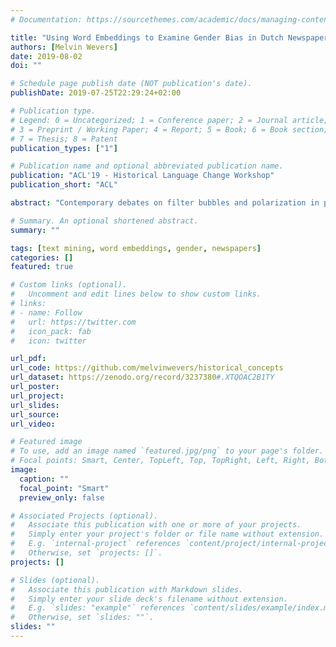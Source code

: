 ```yaml
---
# Documentation: https://sourcethemes.com/academic/docs/managing-content/

title: "Using Word Embeddings to Examine Gender Bias in Dutch Newspapers, 1950-1990"
authors: [Melvin Wevers]
date: 2019-08-02
doi: ""

# Schedule page publish date (NOT publication's date).
publishDate: 2019-07-25T22:29:24+02:00

# Publication type.
# Legend: 0 = Uncategorized; 1 = Conference paper; 2 = Journal article;
# 3 = Preprint / Working Paper; 4 = Report; 5 = Book; 6 = Book section;
# 7 = Thesis; 8 = Patent
publication_types: ["1"]

# Publication name and optional abbreviated publication name.
publication: "ACL'19 - Historical Language Change Workshop"
publication_short: "ACL"

abstract: "Contemporary debates on filter bubbles and polarization in public and social media raise the question to what extent news media of the past exhibited biases. This paper specifically examines bias related to gender in six Dutch national newspapers between 1950 and 1990. We measure bias related to gender by comparing local changes in word embedding models trained on newspapers with divergent ideological backgrounds. We demon- strate clear differences in gender bias and changes within and between newspapers over time. In relation to themes such as sexuality and leisure, we see the bias moving toward women, whereas, generally, the bias shifts in the direction of men, despite growing female employment number and feminist movements. Even though Dutch society became less stratified ideologically (depillarization), we found an increasing divergence in gender bias between religious and social-democratic on the one hand and liberal newspapers on the other. Methodologically, this paper illustrates how word embeddings can be used to examine historical language change. Future work will investigate how fine-tuning deep contextualized embedding models, such as ELMO, might be used for similar tasks with greater contextual information."

# Summary. An optional shortened abstract.
summary: ""

tags: [text mining, word embeddings, gender, newspapers]
categories: []
featured: true

# Custom links (optional).
#   Uncomment and edit lines below to show custom links.
# links:
# - name: Follow
#   url: https://twitter.com
#   icon_pack: fab
#   icon: twitter

url_pdf:
url_code: https://github.com/melvinwevers/historical_concepts
url_dataset: https://zenodo.org/record/3237380#.XTQOAC2B1TY
url_poster:
url_project:
url_slides:
url_source:
url_video:

# Featured image
# To use, add an image named `featured.jpg/png` to your page's folder. 
# Focal points: Smart, Center, TopLeft, Top, TopRight, Left, Right, BottomLeft, Bottom, BottomRight.
image:
  caption: ""
  focal_point: "Smart"
  preview_only: false

# Associated Projects (optional).
#   Associate this publication with one or more of your projects.
#   Simply enter your project's folder or file name without extension.
#   E.g. `internal-project` references `content/project/internal-project/index.md`.
#   Otherwise, set `projects: []`.
projects: []

# Slides (optional).
#   Associate this publication with Markdown slides.
#   Simply enter your slide deck's filename without extension.
#   E.g. `slides: "example"` references `content/slides/example/index.md`.
#   Otherwise, set `slides: ""`.
slides: ""
---
```

